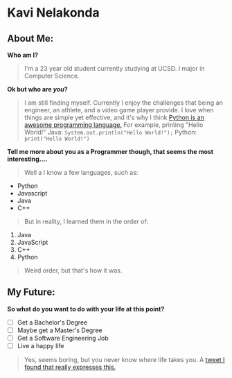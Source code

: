 # Kavi Nelakonda

## About Me:

**Who am I?**
> I'm a 23 year old student currently studying at UCSD. I major in Computer Science.

**Ok but who are _you_?**
> I am still finding myself. Currently I enjoy the challenges that being an engineer, an athlete, and a video game player provide. I love when things are simple yet effective, and it's why I think [Python is an awesome programming language.](README.md)
> For example, printing "Hello World!"
> Java: `System.out.println("Hello World!");`
> Python: `print("Hello World!")`

**Tell me more about you as a Programmer though, that seems the most interesting....**
> Well a I know a few languages, such as:
- Python
- Javascript
- Java
- C++
> But in reality, I learned them in the order of:
1. Java
2. JavaScript
3. C++
4. Python
> Weird order, but that's how it was.

## My Future:

**So what do you want to do with your life at this point?**
- [ ]  Get a Bachelor's Degree
- [ ]  Maybe get a Master's Degree
- [ ]  Get a Software Engineering Job
- [ ]  Live a happy life

> Yes, seems boring, but you never know where life takes you. A [tweet I found that really expresses this.](https://twitter.com/Duderichy/status/1537818818206044161)
